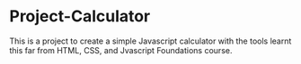 # Project-Calculator

This is a project to create a simple Javascript calculator with the tools learnt this far from HTML, CSS, and Jvascript Foundations course. 